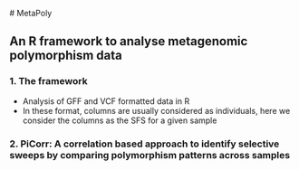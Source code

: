 # MetaPoly
## An R framework to analyse metagenomic polymorphism data
### 1. The framework
- Analysis of GFF and VCF formatted data in R
- In these format, columns are usually considered as individuals, here we consider the columns as the SFS for a given sample

### 2. PiCorr: A correlation based approach to identify selective sweeps by comparing polymorphism patterns across samples
